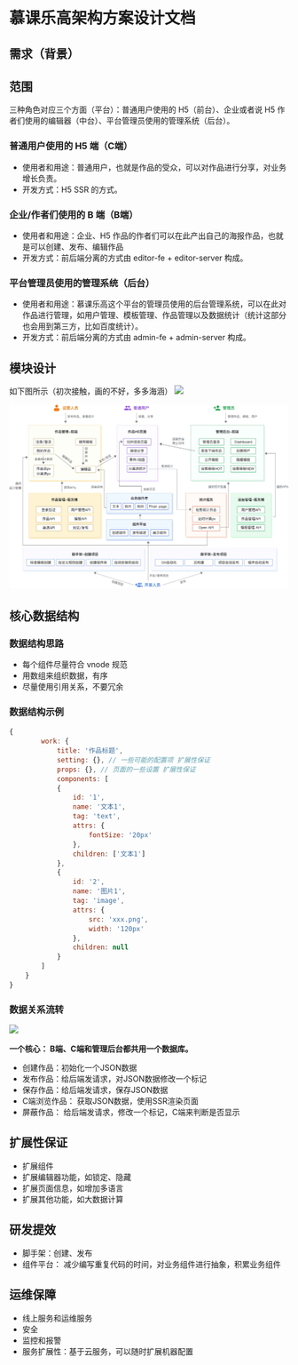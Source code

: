 # 慕课乐高架构方案设计文档

## 需求（背景）

## 范围

三种角色对应三个方面（平台）：普通用户使用的 H5（前台）、企业或者说 H5 作者们使用的编辑器（中台）、平台管理员使用的管理系统（后台）。

### 普通用户使用的 H5 端（C端）

- 使用者和用途：普通用户，也就是作品的受众，可以对作品进行分享，对业务增长负责。
- 开发方式：H5 SSR 的方式。

### 企业/作者们使用的 B 端（B端）

- 使用者和用途：企业、H5 作品的作者们可以在此产出自己的海报作品，也就是可以创建、发布、编辑作品
- 开发方式：前后端分离的方式由 editor-fe + editor-server 构成。

### 平台管理员使用的管理系统（后台）

- 使用者和用途：慕课乐高这个平台的管理员使用的后台管理系统，可以在此对作品进行管理，如用户管理、模板管理、作品管理以及数据统计（统计这部分也会用到第三方，比如百度统计）。
- 开发方式：前后端分离的方式由 admin-fe + admin-server 构成。

## 模块设计

如下图所示（初次接触，画的不好，多多海涵）
![](http://imooc-lego-homework.oss-cn-hangzhou.aliyuncs.com/docs/pages/%E9%83%AD%E4%BA%8C%E8%9B%8B/images/erdan_week1_01.png)

![](image/乐高架构方案设计文档/1642154088817.png)

## 核心数据结构

### 数据结构思路

- 每个组件尽量符合 vnode 规范
- 用数组来组织数据，有序
- 尽量使用引用关系，不要冗余

### 数据结构示例

```javascript
{
        work: {
            title: '作品标题',
            setting: {}, // 一些可能的配置项 扩展性保证
            props: {}, // 页面的一些设置 扩展性保证
            components: [
            {
                id: '1',
                name: '文本1',
                tag: 'text',
                attrs: {
                    fontSize: '20px'
                },
                children: ['文本1']
            },
            {
                id: '2',
                name: '图片1',
                tag: 'image',
                attrs: {
                    src: 'xxx.png',
                    width: '120px'
                },
                children: null
            }
        ]
    }
}
```

### 数据关系流转

![](http://imooc-lego-homework.oss-cn-hangzhou.aliyuncs.com/docs/pages/%E9%83%AD%E4%BA%8C%E8%9B%8B/images/erdan_week1_02.png)

**一个核心： B端、C端和管理后台都共用一个数据库。**

- 创建作品：初始化一个JSON数据
- 发布作品：给后端发请求，对JSON数据修改一个标记
- 保存作品：给后端发请求，保存JSON数据
- C端浏览作品： 获取JSON数据，使用SSR渲染页面
- 屏蔽作品： 给后端发请求，修改一个标记，C端来判断是否显示

## 扩展性保证

- 扩展组件
- 扩展编辑器功能，如锁定、隐藏
- 扩展页面信息，如增加多语言
- 扩展其他功能，如大数据计算

## 研发提效

- 脚手架：创建、发布
- 组件平台： 减少编写重复代码的时间，对业务组件进行抽象，积累业务组件

## 运维保障

- 线上服务和运维服务
- 安全
- 监控和报警
- 服务扩展性：基于云服务，可以随时扩展机器配置
